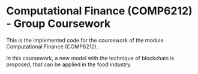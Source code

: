 # Computational Finance (COMP6212) - Group Coursework

This is the implemented code for the coursework of the module Computational Finance (COMP6212).

In this coursework, a new model with the technique of blockchain is proposed, that can be applied in the food industry. 
